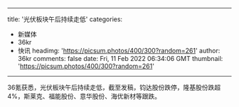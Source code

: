
---
title: '光伏板块午后持续走低'
categories: 
 - 新媒体
 - 36kr
 - 快讯
headimg: 'https://picsum.photos/400/300?random=261'
author: 36kr
comments: false
date: Fri, 11 Feb 2022 06:34:06 GMT
thumbnail: 'https://picsum.photos/400/300?random=261'
---

<div>   
36氪获悉，光伏板块午后持续走低，截至发稿，钧达股份跌停，隆基股份跌超4%，斯莱克、福能股份、意华股份、海优新材等跟跌。  
</div>
            